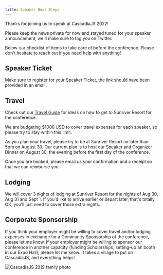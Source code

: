 ```yaml
---
title: Speaker Next Steps
---
```

Thanks for joining us to speak at CascadiaJS 2022! <i class="fas fa-heart"></i>

Please keep the news private for now and stayed tuned for your speaker announcement, we'll make sure to tag you on Twitter.

Below is a checklist of items to take care of before the conference. Please don't hesitate to reach out if you need help with anything!

## Speaker Ticket

Make sure to register for your Speaker Ticket, the link should have been provided in an email.

## Travel

Check out our [Travel Guide](/travel) for ideas on how to get to Sunriver Resort for the conference. 

We are budgeting <span class="highlight warning">$1000 USD</span> to cover travel expenses for each speaker, so please try to stay within this limit. 

As you plan your travel, please try to be at Sunriver Resort no later than 5pm on August 30. Our current plan is to host our Speaker and Organizer Dinner on August 30, the evening before the first day of the conference.

Once you are booked, please email us your confirmation and a receipt so that we can reimburse you.

## Lodging

We will cover 3 nights of lodging at Sunriver Resort for the nights of Aug 30, Aug 31 and Sept 1. If you'd like to arrive earlier or depart later, that's totally OK, you'll just need to cover those extra nights.

## Corporate Sponsorship

If you think your employer might be willing to cover travel and/or lodging expenses in exchange for a Community Sponsorship of the conference, please let me know. If your employer might be willing to sponsor our conference in another capacity (funding Scholarships, setting-up an booth in our Expo Hall), please let me know. It takes a village to put on CascadiaJS, and everything helps!

![CascadiaJS 2019 family photo](/images/past/cjs18-sponsor.jpg)
